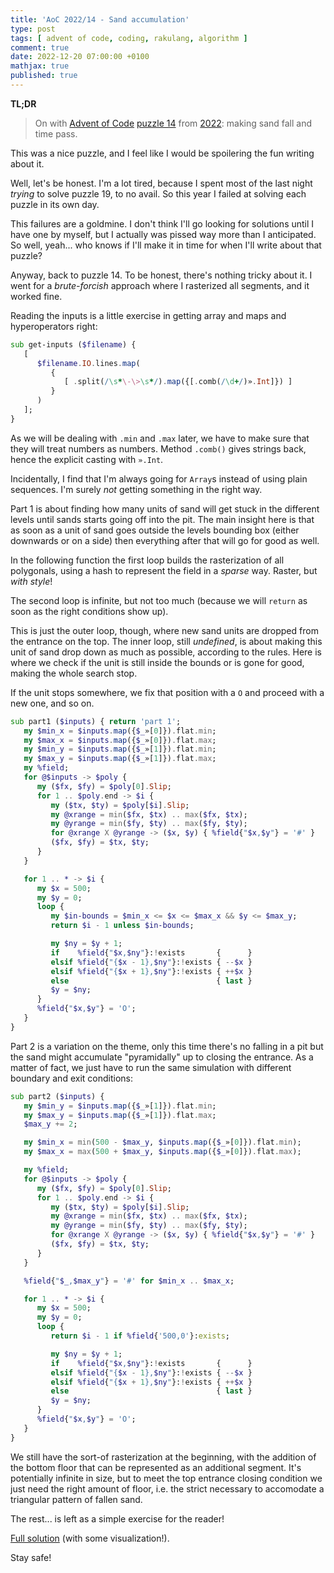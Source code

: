 ```yaml
---
title: 'AoC 2022/14 - Sand accumulation'
type: post
tags: [ advent of code, coding, rakulang, algorithm ]
comment: true
date: 2022-12-20 07:00:00 +0100
mathjax: true
published: true
---
```


**TL;DR**

> On with [Advent of Code][] [puzzle 14][puzzle] from [2022][aoc2022]:
> making sand fall and time pass.

This was a nice puzzle, and I feel like I would be spoilering the fun
writing about it.

Well, let's be honest. I'm a lot tired, because I spent most of the last
night *trying* to solve puzzle 19, to no avail. So this year I failed at
solving each puzzle in its own day.

This failures are a goldmine. I don't think I'll go looking for
solutions until I have one by myself, but I actually was pissed way more
than I anticipated. So well, yeah... who knows if I'll make it in time
for when I'll write about that puzzle?

Anyway, back to puzzle 14. To be honest, there's nothing tricky about
it. I went for a *brute-forcish* approach where I rasterized all
segments, and it worked fine.

Reading the inputs is a little exercise in getting array and maps and
hyperoperators right:

```raku
sub get-inputs ($filename) {
   [
      $filename.IO.lines.map(
         {
            [ .split(/\s*\-\>\s*/).map({[.comb(/\d+/)».Int]}) ]
         }
      )
   ];
}
```

As we will be dealing with `.min` and `.max` later, we have to make sure
that they will treat numbers as numbers. Method `.comb()` gives strings
back, hence the explicit casting with `».Int`.

Incidentally, I find that I'm always going for `Array`s instead of using
plain sequences. I'm surely *not* getting something in the right way.

Part 1 is about finding how many units of sand will get stuck in the
different levels until sands starts going off into the pit. The main
insight here is that as soon as a unit of sand goes outside the levels
bounding box (either downwards or on a side) then everything after that
will go for good as well.

In the following function the first loop builds the rasterization of all
polygonals, using a hash to represent the field in a *sparse* way.
Raster, but *with style*!

The second loop is infinite, but not too much (because we will `return`
as soon as the right conditions show up).

This is just the outer loop, though, where new sand units are dropped
from the entrance on the top. The inner loop, still *undefined*, is
about making this unit of sand drop down as much as possible, according
to the rules. Here is where we check if the unit is still inside the
bounds or is gone for good, making the whole search stop.

If the unit stops somewhere, we fix that position with a `O` and proceed
with a new one, and so on.

```raku
sub part1 ($inputs) { return 'part 1';
   my $min_x = $inputs.map({$_»[0]}).flat.min;
   my $max_x = $inputs.map({$_»[0]}).flat.max;
   my $min_y = $inputs.map({$_»[1]}).flat.min;
   my $max_y = $inputs.map({$_»[1]}).flat.max;
   my %field;
   for @$inputs -> $poly {
      my ($fx, $fy) = $poly[0].Slip;
      for 1 .. $poly.end -> $i {
         my ($tx, $ty) = $poly[$i].Slip;
         my @xrange = min($fx, $tx) .. max($fx, $tx);
         my @yrange = min($fy, $ty) .. max($fy, $ty);
         for @xrange X @yrange -> ($x, $y) { %field{"$x,$y"} = '#' }
         ($fx, $fy) = $tx, $ty;
      }
   }

   for 1 .. * -> $i {
      my $x = 500;
      my $y = 0;
      loop {
         my $in-bounds = $min_x <= $x <= $max_x && $y <= $max_y;
         return $i - 1 unless $in-bounds;

         my $ny = $y + 1;
         if    %field{"$x,$ny"}:!exists       {      }
         elsif %field{"{$x - 1},$ny"}:!exists { --$x }
         elsif %field{"{$x + 1},$ny"}:!exists { ++$x }
         else                                 { last }
         $y = $ny;
      }
      %field{"$x,$y"} = 'O';
   }
}
```

Part 2 is a variation on the theme, only this time there's no falling in
a pit but the sand might accumulate "pyramidally" up to closing the
entrance. As a matter of fact, we just have to run the same simulation
with different boundary and exit conditions:

```raku
sub part2 ($inputs) {
   my $min_y = $inputs.map({$_»[1]}).flat.min;
   my $max_y = $inputs.map({$_»[1]}).flat.max;
   $max_y += 2;

   my $min_x = min(500 - $max_y, $inputs.map({$_»[0]}).flat.min);
   my $max_x = max(500 + $max_y, $inputs.map({$_»[0]}).flat.max);

   my %field;
   for @$inputs -> $poly {
      my ($fx, $fy) = $poly[0].Slip;
      for 1 .. $poly.end -> $i {
         my ($tx, $ty) = $poly[$i].Slip;
         my @xrange = min($fx, $tx) .. max($fx, $tx);
         my @yrange = min($fy, $ty) .. max($fy, $ty);
         for @xrange X @yrange -> ($x, $y) { %field{"$x,$y"} = '#' }
         ($fx, $fy) = $tx, $ty;
      }
   }

   %field{"$_,$max_y"} = '#' for $min_x .. $max_x;

   for 1 .. * -> $i {
      my $x = 500;
      my $y = 0;
      loop {
         return $i - 1 if %field{'500,0'}:exists;

         my $ny = $y + 1;
         if    %field{"$x,$ny"}:!exists       {      }
         elsif %field{"{$x - 1},$ny"}:!exists { --$x }
         elsif %field{"{$x + 1},$ny"}:!exists { ++$x }
         else                                 { last }
         $y = $ny;
      }
      %field{"$x,$y"} = 'O';
   }
}
```

We still have the sort-of rasterization at the beginning, with the
addition of the bottom floor that can be represented as an additional
segment. It's potentially infinite in size, but to meet the top entrance
closing condition we just need the right amount of floor, i.e. the
strict necessary to accomodate a triangular pattern of fallen sand.

The rest... is left as a simple exercise for the reader!

[Full solution][] (with some visualization!).

Stay safe!


[puzzle]: https://adventofcode.com/2022/day/X
[aoc2022]: https://adventofcode.com/2022/
[Advent of Code]: https://adventofcode.com/
[Raku]: https://www.raku.org/
[Perl]: https://www.perl.org/
[Full solution]: https://gitlab.com/polettix/advent-of-code/-/blob/main/2022/14.raku
